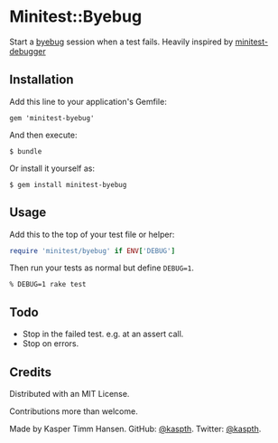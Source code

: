 # Minitest::Byebug

Start a [byebug](https://github.com/deivid-rodriguez/byebug) session when a test fails.
Heavily inspired by [minitest-debugger](https://github.com/seattlerb/minitest-debugger)

## Installation

Add this line to your application's Gemfile:

    gem 'minitest-byebug'

And then execute:

    $ bundle

Or install it yourself as:

    $ gem install minitest-byebug

## Usage

Add this to the top of your test file or helper:

```ruby
require 'minitest/byebug' if ENV['DEBUG']
```

Then run your tests as normal but define `DEBUG=1`.

`% DEBUG=1 rake test`

## Todo

- Stop in the failed test. e.g. at an assert call.
- Stop on errors.

## Credits

Distributed with an MIT License.

Contributions more than welcome.

Made by Kasper Timm Hansen.
GitHub: [@kaspth](https://github.com/kaspth).
Twitter: [@kaspth](https://twitter.com/kaspth).

